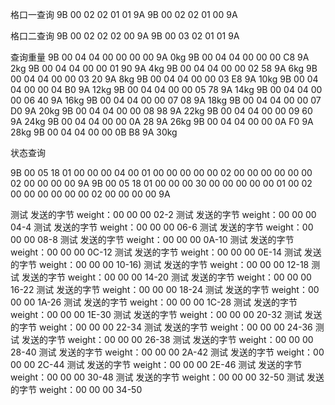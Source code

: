 

格口一查询
9B 00 02 02 01 01 9A
9B 00 02 02 01 00 9A

格口二查询
9B 00 02 02 02 00 9A
9B 00 03 02 01 01 9A 

查询重量 
9B 00 04 04 00 00 00 00 9A 0kg
9B 00 04 04 00 00 00 C8 9A 2kg
9B 00 04 04 00 00 01 90 9A 4kg
9B 00 04 04 00 00 02 58 9A 6kg
9B 00 04 04 00 00 03 20 9A 8kg
9B 00 04 04 00 00 03 E8 9A 10kg
9B 00 04 04 00 00 04 B0 9A 12kg
9B 00 04 04 00 00 05 78 9A 14kg
9B 00 04 04 00 00 06 40 9A 16kg
9B 00 04 04 00 00 07 08 9A 18kg
9B 00 04 04 00 00 07 D0 9A 20kg
9B 00 04 04 00 00 08 98 9A 22kg
9B 00 04 04 00 00 09 60 9A 24kg
9B 00 04 04 00 00 0A 28 9A 26kg
9B 00 04 04 00 00 0A F0 9A 28kg
9B 00 04 04 00 00 0B B8 9A 30kg

状态查询

9B 00 05 18 01 00 00 00 04 00 01 00 00 00 00 00 02 00 00 00 00 00 00 02 00 00 00 00 9A
9B 00 05 18 01 00 00 00 30 00 00 00 00 00 01 00 02 00 00 00 00 00 00 02 00 00 00 00 9A


测试 发送的字节 weight：00 00 00 02-2
测试 发送的字节 weight：00 00 00 04-4
测试 发送的字节 weight：00 00 00 06-6
测试 发送的字节 weight：00 00 00 08-8
测试 发送的字节 weight：00 00 00 0A-10
测试 发送的字节 weight：00 00 00 0C-12
测试 发送的字节 weight：00 00 00 0E-14
测试 发送的字节 weight：00 00 00 10-16)
测试 发送的字节 weight：00 00 00 12-18
测试 发送的字节 weight：00 00 00 14-20
测试 发送的字节 weight：00 00 00 16-22
测试 发送的字节 weight：00 00 00 18-24
测试 发送的字节 weight：00 00 00 1A-26
测试 发送的字节 weight：00 00 00 1C-28
测试 发送的字节 weight：00 00 00 1E-30
测试 发送的字节 weight：00 00 00 20-32
测试 发送的字节 weight：00 00 00 22-34
测试 发送的字节 weight：00 00 00 24-36
测试 发送的字节 weight：00 00 00 26-38
测试 发送的字节 weight：00 00 00 28-40
测试 发送的字节 weight：00 00 00 2A-42
测试 发送的字节 weight：00 00 00 2C-44
测试 发送的字节 weight：00 00 00 2E-46
测试 发送的字节 weight：00 00 00 30-48
测试 发送的字节 weight：00 00 00 32-50
测试 发送的字节 weight：00 00 00 34-50